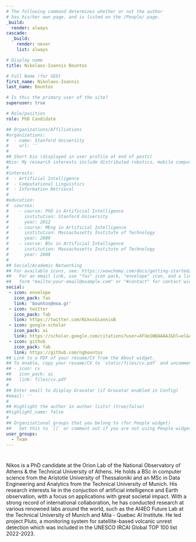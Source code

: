 ```yaml
---
# The following command determines whether or not the author
# has his/her own page, and is listed on the /People/ page.
_build:
  render: always
cascade:
  _build:
    render: never
    list: always

# Display name
title: Nikolaos-Ioannis Bountos

# Full Name (for SEO)
first_name: Nikolaos-Ioannis
last_name: Bountos

# Is this the primary user of the site?
superuser: true

# Role/position
role: PhD Candidate

## Organizations/Affiliations
#organizations:
#  - name: Stanford University
#    url: ''
#
## Short bio (displayed in user profile at end of posts)
#bio: My research interests include distributed robotics, mobile computing and programmable matter.
#
#interests:
#  - Artificial Intelligence
#  - Computational Linguistics
#  - Information Retrieval
#
#education:
#  courses:
#    - course: PhD in Artificial Intelligence
#      institution: Stanford University
#      year: 2012
#    - course: MEng in Artificial Intelligence
#      institution: Massachusetts Institute of Technology
#      year: 2009
#    - course: BSc in Artificial Intelligence
#      institution: Massachusetts Institute of Technology
#      year: 2008
#
## Social/Academic Networking
## For available icons, see: https://wowchemy.com/docs/getting-started/page-builder/#icons
##   For an email link, use "fas" icon pack, "envelope" icon, and a link in the
##   form "mailto:your-email@example.com" or "#contact" for contact widget.
social:
 - icon: envelope
   icon_pack: fas
   link: 'bountos@noa.gr'
 - icon: twitter
   icon_pack: fab
   link: https://twitter.com/NikosGiannisB
 - icon: google-scholar
   icon_pack: ai
   link: https://scholar.google.com/citations?user=XFUe1WQAAAAJ&hl=el&oi=ao
 - icon: github
   icon_pack: fab
   link: https://github.com/ngbountos
## Link to a PDF of your resume/CV from the About widget.
## To enable, copy your resume/CV to `static/files/cv.pdf` and uncomment the lines below.
## - icon: cv
##   icon_pack: ai
##   link: files/cv.pdf
#
## Enter email to display Gravatar (if Gravatar enabled in Config)
#email: ''
#
## Highlight the author in author lists? (true/false)
#highlight_name: false
#
## Organizational groups that you belong to (for People widget)
##   Set this to `[]` or comment out if you are not using People widget.
user_groups:
  - Team
---
```

#
Nikos is a PhD candidate at the Orion Lab of the National Observatory of Athens & the Technical University of Athens. He holds a BSc in computer science from the Aristotle University of Thessaloniki and an MSc in Data Engineering and Analytics from the Technical University of Munich. His research interests lie in the conjuction of artificial intelligence and Earth observation, with a focus on applications with great societal impact. With a strong record of international collaboration, he has conducted research at various renowned labs around the world, such as the AI4EO Future Lab at the Technical University of Munich and Mila - Quebec AI Institute. He led project Pluto, a monitoring system for satellite-based volcanic unrest detection which was included in the UNESCO IRCAI Global TOP 100 list 2022-2023.
